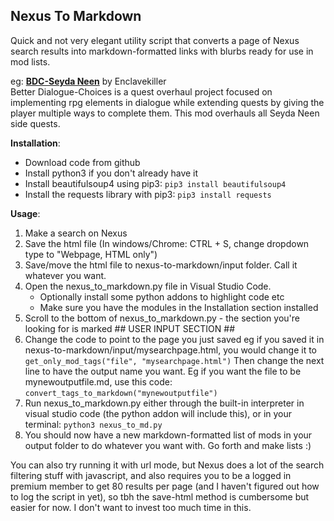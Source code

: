 ## Nexus To Markdown

Quick and not very elegant utility script that converts a page of Nexus search results into markdown-formatted links with blurbs ready for use in mod lists.

eg:
[**BDC-Seyda Neen**](https://www.nexusmods.com/morrowind/mods/51133) by Enclavekiller  
Better Dialogue-Choices is a quest overhaul project focused on implementing rpg elements in dialogue while extending quests by giving the player multiple ways to complete them. This mod overhauls all Seyda Neen side quests.  

**Installation**:

* Download code from github
* Install python3 if you don't already have it
* Install beautifulsoup4 using pip3:
```pip3 install beautifulsoup4```
* Install the requests library with pip3:
```pip3 install requests```

**Usage**:
1. Make a search on Nexus
2. Save the html file (In windows/Chrome: CTRL + S, change dropdown type to "Webpage, HTML only")
3. Save/move the html file to nexus-to-markdown/input folder. Call it whatever you want.
4. Open the nexus_to_markdown.py file in Visual Studio Code. 
    * Optionally install some python addons to highlight code etc
    * Make sure you have the modules in the Installation section installed
5. Scroll to the bottom of nexus_to_markdown.py - the section you're looking for is marked ## USER INPUT SECTION ## 
6. Change the code to point to the page you just saved
eg if you saved it in nexus-to-markdown/input/mysearchpage.html, you would change it to `get_only_mod_tags("file", "mysearchpage.html")`
Then change the next line to have the output name you want. Eg if you want the file to be mynewoutputfile.md, use this code: `convert_tags_to_markdown("mynewoutputfile")`
7. Run nexus_to_markdown.py either through the built-in interpreter in visual studio code (the python addon will include this), or in your terminal: `python3 nexus_to_md.py`
8. You should now have a new markdown-formatted list of mods in your output folder to do whatever you want with. Go forth and make lists :) 

You can also try running it with url mode, but Nexus does a lot of the search filtering stuff with javascript, and also requires you to be a logged in premium member to get 80 results per page (and I haven't figured out how to log the script in yet), so tbh the save-html method is cumbersome but easier for now. I don't want to invest too much time in this.